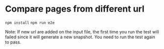 # Compare pages from different url
`npm install`
`npm run e2e`

Note: If new url are added on the input file, the first time you run the test will failed since it will generate a new snapshot. You need to run the test again to pass.


